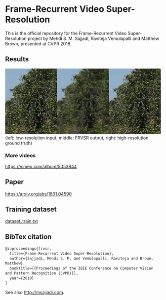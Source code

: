 # Frame-Recurrent Video Super-Resolution

This is the official repository for the Frame-Recurrent Video Super-Resolution project by Mehdi S. M. Sajjadi, Raviteja Vemulapalli and Matthew Brown, presented at CVPR 2018.


## Results
![demo](demo.gif)
(left: low-resolution input, middle: FRVSR output, right: high-resolution ground truth)

### More videos
<https://vimeo.com/album/5053944>

## Paper
<https://arxiv.org/abs/1801.04590>

## Training dataset
[dataset_train.txt](dataset_train.txt)

## BibTex citation
```
@inproceedings{frvsr,
  title={Frame-Recurrent Video Super-Resolution},
  author={Sajjadi, Mehdi S. M. and Vemulapalli, Raviteja and Brown, Matthew},
  booktitle={{Proceedings of the IEEE Conference on Computer Vision and Pattern Recognition (CVPR)}},
  year={2018}
}
```

See also <http://msajjadi.com>.
